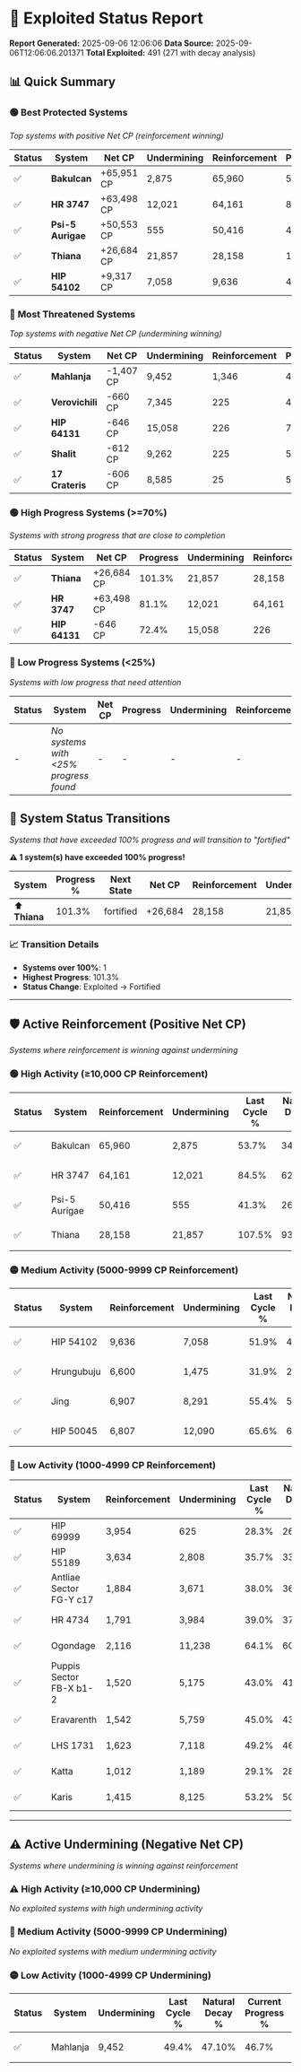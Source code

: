 # 🌟 Exploited Status Report

**Report Generated:** 2025-09-06 12:06:06
**Data Source:** 2025-09-06T12:06:06.201371
**Total Exploited:** 491 (271 with decay analysis)

## 📊 Quick Summary

### 🟢 **Best Protected Systems**
*Top systems with positive Net CP (reinforcement winning)*

| Status | System | Net CP | Undermining | Reinforcement | Progress |
|--------|--------|--------|-------------|---------------|----------|
| ✅ | **Bakulcan** | +65,951 CP | 2,875 | 65,960 | 52.9% |
| ✅ | **HR 3747** | +63,498 CP | 12,021 | 64,161 | 81.1% |
| ✅ | **Psi-5 Aurigae** | +50,553 CP | 555 | 50,416 | 41.1% |
| ✅ | **Thiana** | +26,684 CP | 21,857 | 28,158 | 101.3% |
| ✅ | **HIP 54102** | +9,317 CP | 7,058 | 9,636 | 49.9% |

### 🔴 **Most Threatened Systems**
*Top systems with negative Net CP (undermining winning)*

| Status | System | Net CP | Undermining | Reinforcement | Progress |
|--------|--------|--------|-------------|---------------|----------|
| ✅ | **Mahlanja** | -1,407 CP | 9,452 | 1,346 | 46.7% |
| ✅ | **Verovichili** | -660 CP | 7,345 | 225 | 46.1% |
| ✅ | **HIP 64131** | -646 CP | 15,058 | 226 | 72.4% |
| ✅ | **Shalit** | -612 CP | 9,262 | 225 | 52.8% |
| ✅ | **17 Crateris** | -606 CP | 8,585 | 25 | 51.2% |

### 🟢 **High Progress Systems (>=70%)**
*Systems with strong progress that are close to completion*

| Status | System | Net CP | Progress | Undermining | Reinforcement |
|--------|--------|--------|----------|-------------|---------------|
| ✅ | **Thiana** | +26,684 CP | 101.3% | 21,857 | 28,158 |
| ✅ | **HR 3747** | +63,498 CP | 81.1% | 12,021 | 64,161 |
| ✅ | **HIP 64131** | -646 CP | 72.4% | 15,058 | 226 |

### 🔴 **Low Progress Systems (<25%)**
*Systems with low progress that need attention*

| Status | System | Net CP | Progress | Undermining | Reinforcement |
|--------|--------|--------|----------|-------------|---------------|
| - | *No systems with <25% progress found* | - | - | - | - |
## 🔄 System Status Transitions  
*Systems that have exceeded 100% progress and will transition to "fortified"*

**⚠️ 1 system(s) have exceeded 100% progress!**

| System | Progress % | Next State | Net CP | Reinforcement | Undermining | 
|--------|------------|-------------|--------|---------------|-------------|
| ⬆️ **Thiana** | 101.3% | fortified | +26,684 | 28,158 | 21,857 |

### 📈 Transition Details
- **Systems over 100%**: 1
- **Highest Progress**: 101.3%
- **Status Change**: Exploited → Fortified

---

## 🛡️ Active Reinforcement (Positive Net CP)
*Systems where reinforcement is winning against undermining*

### 🟢 High Activity (≥10,000 CP Reinforcement)

| Status | System | Reinforcement | Undermining | Last Cycle % | Natural Decay % | Current Progress % | Current CP | Net CP | Activity |
|--------|--------|---------------|-------------|--------------|-----------------|-------------------|------------|--------|----------|
| ✅ | Bakulcan | 65,960 | 2,875 | 53.7% | 34.06% | 52.9% | 185,150 | +65,951 | 🟢 High Reinforcement |
| ✅ | HR 3747 | 64,161 | 12,021 | 84.5% | 62.96% | 81.1% | 283,850 | +63,498 | 🟢 High Reinforcement |
| ✅ | Psi-5 Aurigae | 50,416 | 555 | 41.3% | 26.66% | 41.1% | 143,850 | +50,553 | 🟢 High Reinforcement |
| ✅ | Thiana | 28,158 | 21,857 | 107.5% | 93.68% | 101.3% | 354,549 | +26,684 | 🟢 High Reinforcement |

### 🟡 Medium Activity (5000-9999 CP Reinforcement)

| Status | System | Reinforcement | Undermining | Last Cycle % | Natural Decay % | Current Progress % | Current CP | Net CP | Activity |
|--------|--------|---------------|-------------|--------------|-----------------|-------------------|------------|--------|----------|
| ✅ | HIP 54102 | 9,636 | 7,058 | 51.9% | 47.24% | 49.9% | 174,650 | +9,317 | 🟡 Medium Reinforcement |
| ✅ | Hrungubuju | 6,600 | 1,475 | 31.9% | 29.59% | 31.5% | 110,250 | +6,680 | 🟡 Medium Reinforcement |
| ✅ | Jing | 6,907 | 8,291 | 55.4% | 51.14% | 53.0% | 185,500 | +6,502 | 🟡 Medium Reinforcement |
| ✅ | HIP 50045 | 6,807 | 12,090 | 65.6% | 60.57% | 62.1% | 217,350 | +5,372 | 🟡 Medium Reinforcement |

### 🔴 Low Activity (1000-4999 CP Reinforcement)

| Status | System | Reinforcement | Undermining | Last Cycle % | Natural Decay % | Current Progress % | Current CP | Net CP | Activity |
|--------|--------|---------------|-------------|--------------|-----------------|-------------------|------------|--------|----------|
| ✅ | HIP 69999 | 3,954 | 625 | 28.3% | 26.93% | 28.1% | 98,350 | +4,101 | 🔵 Low Reinforcement |
| ✅ | HIP 55189 | 3,634 | 2,808 | 35.7% | 33.86% | 34.9% | 122,149 | +3,635 | 🔵 Low Reinforcement |
| ✅ | Antliae Sector FG-Y c17 | 1,884 | 3,671 | 38.0% | 36.49% | 37.0% | 129,500 | +1,794 | 🔵 Low Reinforcement |
| ✅ | HR 4734 | 1,791 | 3,984 | 39.0% | 37.42% | 37.9% | 132,650 | +1,663 | 🔵 Low Reinforcement |
| ✅ | Ogondage | 2,116 | 11,238 | 64.1% | 60.47% | 60.9% | 213,150 | +1,505 | 🔵 Low Reinforcement |
| ✅ | Puppis Sector FB-X b1-2 | 1,520 | 5,175 | 43.0% | 41.13% | 41.5% | 145,250 | +1,290 | 🔵 Low Reinforcement |
| ✅ | Eravarenth | 1,542 | 5,759 | 45.0% | 43.03% | 43.4% | 151,900 | +1,287 | 🔵 Low Reinforcement |
| ✅ | LHS 1731 | 1,623 | 7,118 | 49.2% | 46.88% | 47.2% | 165,200 | +1,137 | 🔵 Low Reinforcement |
| ✅ | Katta | 1,012 | 1,189 | 29.1% | 28.50% | 28.8% | 100,800 | +1,056 | 🔵 Low Reinforcement |
| ✅ | Karis | 1,415 | 8,125 | 53.2% | 50.61% | 50.9% | 178,150 | +1,019 | 🔵 Low Reinforcement |


---

## ⚠️ Active Undermining (Negative Net CP)
*Systems where undermining is winning against reinforcement*

### ⚠️ High Activity (≥10,000 CP Undermining)

*No exploited systems with high undermining activity*

### 🔶 Medium Activity (5000-9999 CP Undermining)

*No exploited systems with medium undermining activity*

### 🟡 Low Activity (1000-4999 CP Undermining)

| Status | System | Undermining | Last Cycle % | Natural Decay % | Current Progress % | Reinforcement | Current CP | Net CP | Activity |
|--------|--------|-------------|--------------|-----------------|-------------------|---------------|------------|--------|----------|
| ✅ | Mahlanja | 9,452 | 49.4% | 47.10% | 46.7% | 1,346 | 163,450 | -1,407 | 🟡 Low Undermining |
